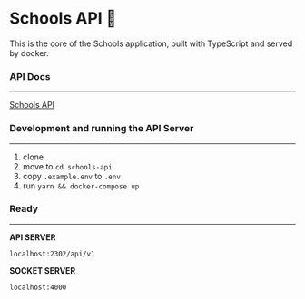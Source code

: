 # Schools API 🚀

This is the core of the Schools application, built with TypeScript and served by docker.

### API Docs
---

[Schools API](https://documenter.getpostman.com/view/7831505/S1Zw6VCU?version=latest)

### Development and running the API Server
---

1. clone
2. move to ``` cd schools-api ```
3. copy ``` .example.env ``` to ``` .env ```
4. run ``` yarn && docker-compose up ```

### Ready
---

**API SERVER**

``` localhost:2302/api/v1 ```

**SOCKET SERVER**

``` localhost:4000 ```